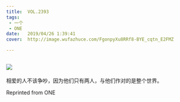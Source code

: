 ```yaml
---
title:	VOL.2393
tags:
 - 一个
 - ONE
date:	2019/04/26 1:39:41
cover:	http://image.wufazhuce.com/FgonpyXu8RRf8-BYE_cqtn_E2FMZ

---
```

![](http://image.wufazhuce.com/FgonpyXu8RRf8-BYE_cqtn_E2FMZ)
---

相爱的人不该争吵，因为他们只有两人，与他们作对的是整个世界。
 
Reprinted from ONE
